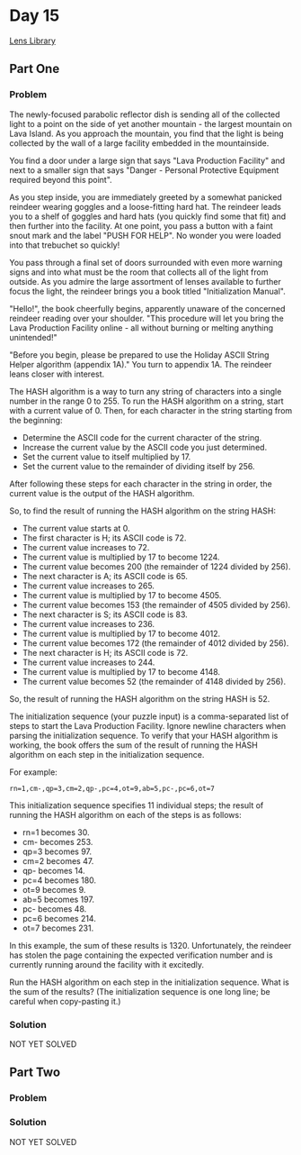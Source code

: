 # Day 15

[Lens Library](https://adventofcode.com/2023/day/15)

## Part One

### Problem

The newly-focused parabolic reflector dish is sending all of the collected light to a point on the side of yet another mountain - the largest mountain on Lava Island. As you approach the mountain, you find that the light is being collected by the wall of a large facility embedded in the mountainside.

You find a door under a large sign that says "Lava Production Facility" and next to a smaller sign that says "Danger - Personal Protective Equipment required beyond this point".

As you step inside, you are immediately greeted by a somewhat panicked reindeer wearing goggles and a loose-fitting hard hat. The reindeer leads you to a shelf of goggles and hard hats (you quickly find some that fit) and then further into the facility. At one point, you pass a button with a faint snout mark and the label "PUSH FOR HELP". No wonder you were loaded into that trebuchet so quickly!

You pass through a final set of doors surrounded with even more warning signs and into what must be the room that collects all of the light from outside. As you admire the large assortment of lenses available to further focus the light, the reindeer brings you a book titled "Initialization Manual".

"Hello!", the book cheerfully begins, apparently unaware of the concerned reindeer reading over your shoulder. "This procedure will let you bring the Lava Production Facility online - all without burning or melting anything unintended!"

"Before you begin, please be prepared to use the Holiday ASCII String Helper algorithm (appendix 1A)." You turn to appendix 1A. The reindeer leans closer with interest.

The HASH algorithm is a way to turn any string of characters into a single number in the range 0 to 255. To run the HASH algorithm on a string, start with a current value of 0. Then, for each character in the string starting from the beginning:

-   Determine the ASCII code for the current character of the string.
-   Increase the current value by the ASCII code you just determined.
-   Set the current value to itself multiplied by 17.
-   Set the current value to the remainder of dividing itself by 256.

After following these steps for each character in the string in order, the current value is the output of the HASH algorithm.

So, to find the result of running the HASH algorithm on the string HASH:

-   The current value starts at 0.
-   The first character is H; its ASCII code is 72.
-   The current value increases to 72.
-   The current value is multiplied by 17 to become 1224.
-   The current value becomes 200 (the remainder of 1224 divided by 256).
-   The next character is A; its ASCII code is 65.
-   The current value increases to 265.
-   The current value is multiplied by 17 to become 4505.
-   The current value becomes 153 (the remainder of 4505 divided by 256).
-   The next character is S; its ASCII code is 83.
-   The current value increases to 236.
-   The current value is multiplied by 17 to become 4012.
-   The current value becomes 172 (the remainder of 4012 divided by 256).
-   The next character is H; its ASCII code is 72.
-   The current value increases to 244.
-   The current value is multiplied by 17 to become 4148.
-   The current value becomes 52 (the remainder of 4148 divided by 256).

So, the result of running the HASH algorithm on the string HASH is 52.

The initialization sequence (your puzzle input) is a comma-separated list of steps to start the Lava Production Facility. Ignore newline characters when parsing the initialization sequence. To verify that your HASH algorithm is working, the book offers the sum of the result of running the HASH algorithm on each step in the initialization sequence.

For example:

```
rn=1,cm-,qp=3,cm=2,qp-,pc=4,ot=9,ab=5,pc-,pc=6,ot=7
```

This initialization sequence specifies 11 individual steps; the result of running the HASH algorithm on each of the steps is as follows:

-   rn=1 becomes 30.
-   cm- becomes 253.
-   qp=3 becomes 97.
-   cm=2 becomes 47.
-   qp- becomes 14.
-   pc=4 becomes 180.
-   ot=9 becomes 9.
-   ab=5 becomes 197.
-   pc- becomes 48.
-   pc=6 becomes 214.
-   ot=7 becomes 231.

In this example, the sum of these results is 1320. Unfortunately, the reindeer has stolen the page containing the expected verification number and is currently running around the facility with it excitedly.

Run the HASH algorithm on each step in the initialization sequence. What is the sum of the results? (The initialization sequence is one long line; be careful when copy-pasting it.)

### Solution

NOT YET SOLVED

## Part Two

### Problem

### Solution

NOT YET SOLVED
